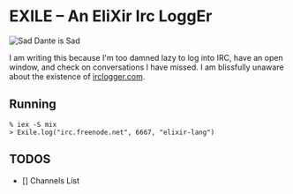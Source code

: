 EXILE – An EliXir Irc LoggEr
============================

![Sad Dante is Sad](http://upload.wikimedia.org/wikipedia/commons/7/77/Dante_exile.jpg)

I am writing this because I'm too damned lazy to log into IRC, have an open window, and check on conversations I have missed. I am blissfully unaware about the existence of [irclogger.com](http://irclogger.com/).

## Running

```
% iex -S mix
> Exile.log("irc.freenode.net", 6667, "elixir-lang")
```

## TODOS

- [] Channels List

